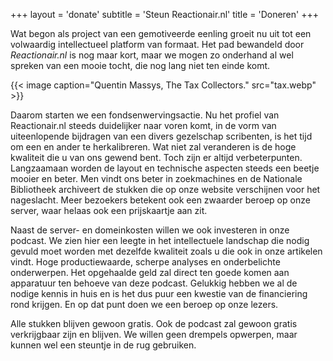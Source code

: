 +++
layout = 'donate'
subtitle = 'Steun Reactionair.nl'
title = 'Doneren'
+++

Wat begon als project van een gemotiveerde eenling groeit nu uit tot een volwaardig intellectueel platform van formaat. Het pad bewandeld door *Reactionair.nl* is nog maar kort, maar we mogen zo onderhand al wel spreken van een mooie tocht, die nog lang niet ten einde komt.

{{< image caption="Quentin Massys, The Tax Collectors." src="tax.webp" >}}
		
Daarom starten we een fondsenwervingsactie. Nu het profiel van Reactionair.nl steeds duidelijker naar voren komt, in de vorm van uiteenlopende bijdragen van een divers gezelschap scribenten, is het tijd om een en ander te herkalibreren. Wat niet zal veranderen is de hoge kwaliteit die u van ons gewend bent. Toch zijn er altijd verbeterpunten. Langzaamaan worden de layout en technische aspecten steeds een beetje mooier en beter. Men vindt ons beter in zoekmachines en de Nationale Bibliotheek archiveert de stukken die op onze website verschijnen voor het nageslacht. Meer bezoekers betekent ook een zwaarder beroep op onze server, waar helaas ook een prijskaartje aan zit.
		
Naast de server- en domeinkosten willen we ook investeren in onze podcast. We zien hier een leegte in het intellectuele landschap die nodig gevuld moet worden met dezelfde kwaliteit zoals u die ook in onze artikelen vindt. Hoge productiewaarde, scherpe analyses en onderbelichte onderwerpen. Het opgehaalde geld zal direct ten goede komen aan apparatuur ten behoeve van deze podcast. Gelukkig hebben we al de nodige kennis in huis en is het dus puur een kwestie van de financiering rond krijgen. En op dat punt doen we een beroep op onze lezers.

Alle stukken blijven gewoon gratis. Ook de podcast zal gewoon gratis verkrijgbaar zijn en blijven. We willen geen drempels opwerpen, maar kunnen wel een steuntje in de rug gebruiken.
